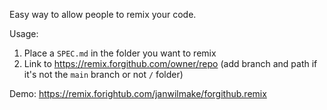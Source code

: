 Easy way to allow people to remix your code.

Usage:

1. Place a `SPEC.md` in the folder you want to remix
2. Link to https://remix.forgithub.com/owner/repo (add branch and path if it's not the `main` branch or not `/` folder)

Demo: https://remix.forightub.com/janwilmake/forgithub.remix
